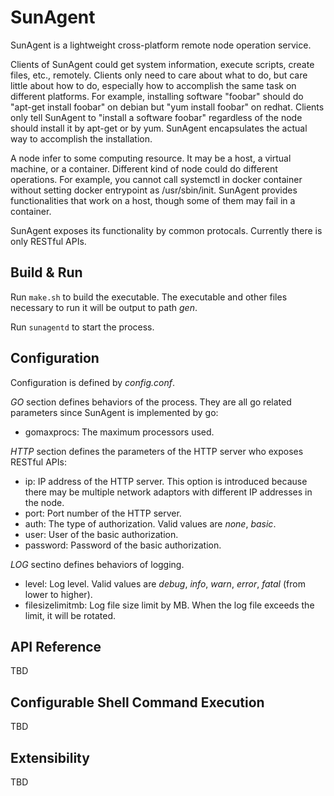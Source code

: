 # SunAgent

SunAgent is a lightweight cross-platform remote node operation service.

Clients of SunAgent could get system information, execute scripts, create files, etc., remotely. Clients only need to care about what to do, but care little about how to do, especially how to accomplish the same task on different platforms. For example, installing software "foobar" should do "apt-get install foobar" on debian but "yum install foobar" on redhat. Clients only tell SunAgent to "install a software foobar" regardless of the node should install it by apt-get or by yum. SunAgent encapsulates the actual way to accomplish the installation.

A node infer to some computing resource. It may be a host, a virtual machine, or a container. Different kind of node could do different operations. For example, you cannot call systemctl in docker container without setting docker entrypoint as /usr/sbin/init. SunAgent provides functionalities that work on a host, though some of them may fail in a container.

SunAgent exposes its functionality by common protocals. Currently there is only RESTful APIs.

## Build & Run

Run ```make.sh``` to build the executable. The executable and other files necessary to run it will be output to path *gen*.

Run ```sunagentd``` to start the process.

## Configuration

Configuration is defined by *config.conf*.

*GO* section defines behaviors of the process. They are all go related parameters since SunAgent is implemented by go:

* gomaxprocs: The maximum processors used.

*HTTP* section defines the parameters of the HTTP server who exposes RESTful APIs:

* ip: IP address of the HTTP server. This option is introduced because there may be multiple network adaptors with different IP addresses in the node.
* port: Port number of the HTTP server.
* auth: The type of authorization. Valid values are *none*, *basic*.
* user: User of the basic authorization.
* password: Password of the basic authorization.

*LOG* sectino defines behaviors of logging.

* level: Log level. Valid values are *debug*, *info*, *warn*, *error*, *fatal* (from lower to higher).
* filesizelimitmb: Log file size limit by MB. When the log file exceeds the limit, it will be rotated.

## API Reference

TBD

## Configurable Shell Command Execution

TBD

## Extensibility

TBD
